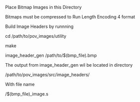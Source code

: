 Place Bitmap Images in this Directory

Bitmaps must be compressed to Run Length Encoding 4 format

Build Image Headers by runnning

  cd /path/to/pov_images/utility

  make

  image_header_gen /path/to/$(bmp_file).bmp

The output from image_header_gen wil be located in directory

  /path/to/pov_images/src/image_headers/

With file name

  /$(bmp_file)_image.s
